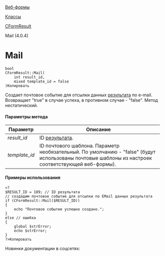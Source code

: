 [Веб-формы](/api_help/form/index.php)

[Классы](/api_help/form/classes/index.php)

[CFormResult](/api_help/form/classes/cformresult/index.php)

Mail (4.0.4)

Mail
====

```
bool
CFormResult::Mail(
	int result_id,
	mixed template_id = false
)Копировать
```

Создает почтовое событие для отсылки данных [результата](/api_help/form/terms.php#result) по e-mail. Возвращает "true" в случае успеха, в противном случае - "false". Метод нестатический.

#### Параметры метода

| Параметр | Описание |
| --- | --- |
| *result\_id* | ID [результата](/api_help/form/terms.php#result). |
| *template\_id* | ID почтового шаблона.   Параметр необязательный. По умолчанию - "false" (будут использованы почтовые шаблоны из настроек соответствующей веб-формы). |

#### Примеры использования

```
<?
$RESULT_ID = 189; // ID результата
// создадим почтовое событие для отсылки по EMail данных результата
if (CFormResult::Mail($RESULT_ID))
{
	echo "Почтовое событие успешно создано.";
}
else // ошибка
{
	global $strError;
	echo $strError;
}
?>Копировать
```

Новинки документации в соцсетях: